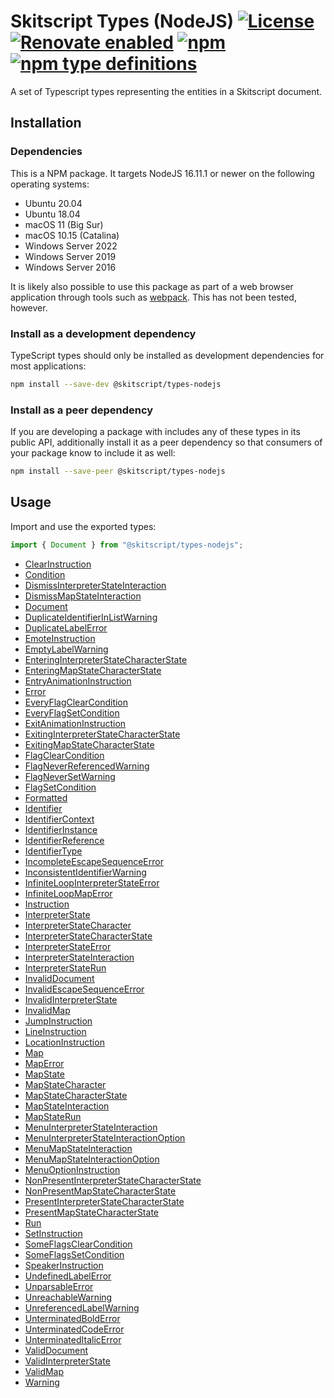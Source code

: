 # Skitscript Types (NodeJS) [![License](https://img.shields.io/github/license/skitscript/types-nodejs.svg)](https://github.com/skitscript/types-nodejs/blob/master/license) [![Renovate enabled](https://img.shields.io/badge/renovate-enabled-brightgreen.svg)](https://renovatebot.com/) [![npm](https://img.shields.io/npm/v/skitscript/types-nodejs.svg)](https://www.npmjs.com/package/skitscript/types-nodejs) [![npm type definitions](https://img.shields.io/npm/types/skitscript/types-nodejs.svg)](https://www.npmjs.com/package/skitscript/types-nodejs)

A set of Typescript types representing the entities in a Skitscript document.

## Installation

### Dependencies

This is a NPM package.  It targets NodeJS 16.11.1 or newer on the following
operating systems:

- Ubuntu 20.04
- Ubuntu 18.04
- macOS 11 (Big Sur)
- macOS 10.15 (Catalina)
- Windows Server 2022
- Windows Server 2019
- Windows Server 2016

It is likely also possible to use this package as part of a web browser
application through tools such as [webpack](https://webpack.js.org/).  This has
not been tested, however.

### Install as a development dependency

TypeScript types should only be installed as development dependencies for most
applications:

```bash
npm install --save-dev @skitscript/types-nodejs
```

### Install as a peer dependency

If you are developing a package with includes any of these types in its public
API, additionally install it as a peer dependency so that consumers of your
package know to include it as well:

```bash
npm install --save-peer @skitscript/types-nodejs
```

## Usage

Import and use the exported types:

```typescript
import { Document } from "@skitscript/types-nodejs";
```

- [ClearInstruction](./ClearInstruction/index.ts)
- [Condition](./Condition/index.ts)
- [DismissInterpreterStateInteraction](./DismissInterpreterStateInteraction/index.ts)
- [DismissMapStateInteraction](./DismissMapStateInteraction/index.ts)
- [Document](./Document/index.ts)
- [DuplicateIdentifierInListWarning](./DuplicateIdentifierInListWarning/index.ts)
- [DuplicateLabelError](./DuplicateLabelError/index.ts)
- [EmoteInstruction](./EmoteInstruction/index.ts)
- [EmptyLabelWarning](./EmptyLabelWarning/index.ts)
- [EnteringInterpreterStateCharacterState](./EnteringInterpreterStateCharacterState/index.ts)
- [EnteringMapStateCharacterState](./EnteringMapStateCharacterState/index.ts)
- [EntryAnimationInstruction](./EntryAnimationInstruction/index.ts)
- [Error](./Error/index.ts)
- [EveryFlagClearCondition](./EveryFlagClearCondition/index.ts)
- [EveryFlagSetCondition](./EveryFlagSetCondition/index.ts)
- [ExitAnimationInstruction](./ExitAnimationInstruction/index.ts)
- [ExitingInterpreterStateCharacterState](./ExitingInterpreterStateCharacterState/index.ts)
- [ExitingMapStateCharacterState](./ExitingMapStateCharacterState/index.ts)
- [FlagClearCondition](./FlagClearCondition/index.ts)
- [FlagNeverReferencedWarning](./FlagNeverReferencedWarning/index.ts)
- [FlagNeverSetWarning](./FlagNeverSetWarning/index.ts)
- [FlagSetCondition](./FlagSetCondition/index.ts)
- [Formatted](./Formatted/index.ts)
- [Identifier](./Identifier/index.ts)
- [IdentifierContext](./IdentifierContext/index.ts)
- [IdentifierInstance](./IdentifierInstance/index.ts)
- [IdentifierReference](./IdentifierReference/index.ts)
- [IdentifierType](./IdentifierType/index.ts)
- [IncompleteEscapeSequenceError](./IncompleteEscapeSequenceError/index.ts)
- [InconsistentIdentifierWarning](./InconsistentIdentifierWarning/index.ts)
- [InfiniteLoopInterpreterStateError](./InfiniteLoopInterpreterStateError/index.ts)
- [InfiniteLoopMapError](./InfiniteLoopMapError/index.ts)
- [Instruction](./Instruction/index.ts)
- [InterpreterState](./InterpreterState/index.ts)
- [InterpreterStateCharacter](./InterpreterStateCharacter/index.ts)
- [InterpreterStateCharacterState](./InterpreterStateCharacterState/index.ts)
- [InterpreterStateError](./InterpreterStateError/index.ts)
- [InterpreterStateInteraction](./InterpreterStateInteraction/index.ts)
- [InterpreterStateRun](./InterpreterStateRun/index.ts)
- [InvalidDocument](./InvalidDocument/index.ts)
- [InvalidEscapeSequenceError](./InvalidEscapeSequenceError/index.ts)
- [InvalidInterpreterState](./InvalidInterpreterState/index.ts)
- [InvalidMap](./InvalidMap/index.ts)
- [JumpInstruction](./JumpInstruction/index.ts)
- [LineInstruction](./LineInstruction/index.ts)
- [LocationInstruction](./LocationInstruction/index.ts)
- [Map](./Map/index.ts)
- [MapError](./MapError/index.ts)
- [MapState](./MapState/index.ts)
- [MapStateCharacter](./MapStateCharacter/index.ts)
- [MapStateCharacterState](./MapStateCharacterState/index.ts)
- [MapStateInteraction](./MapStateInteraction/index.ts)
- [MapStateRun](./MapStateRun/index.ts)
- [MenuInterpreterStateInteraction](./MenuInterpreterStateInteraction/index.ts)
- [MenuInterpreterStateInteractionOption](./MenuInterpreterStateInteractionOption/index.ts)
- [MenuMapStateInteraction](./MenuMapStateInteraction/index.ts)
- [MenuMapStateInteractionOption](./MenuMapStateInteractionOption/index.ts)
- [MenuOptionInstruction](./MenuOptionInstruction/index.ts)
- [NonPresentInterpreterStateCharacterState](./NonPresentInterpreterStateCharacterState/index.ts)
- [NonPresentMapStateCharacterState](./NonPresentMapStateCharacterState/index.ts)
- [PresentInterpreterStateCharacterState](./PresentInterpreterStateCharacterState/index.ts)
- [PresentMapStateCharacterState](./PresentMapStateCharacterState/index.ts)
- [Run](./Run/index.ts)
- [SetInstruction](./SetInstruction/index.ts)
- [SomeFlagsClearCondition](./SomeFlagsClearCondition/index.ts)
- [SomeFlagsSetCondition](./SomeFlagsSetCondition/index.ts)
- [SpeakerInstruction](./SpeakerInstruction/index.ts)
- [UndefinedLabelError](./UndefinedLabelError/index.ts)
- [UnparsableError](./UnparsableError/index.ts)
- [UnreachableWarning](./UnreachableWarning/index.ts)
- [UnreferencedLabelWarning](./UnreferencedLabelWarning/index.ts)
- [UnterminatedBoldError](./UnterminatedBoldError/index.ts)
- [UnterminatedCodeError](./UnterminatedCodeError/index.ts)
- [UnterminatedItalicError](./UnterminatedItalicError/index.ts)
- [ValidDocument](./ValidDocument/index.ts)
- [ValidInterpreterState](./ValidInterpreterState/index.ts)
- [ValidMap](./ValidMap/index.ts)
- [Warning](./Warning/index.ts)
